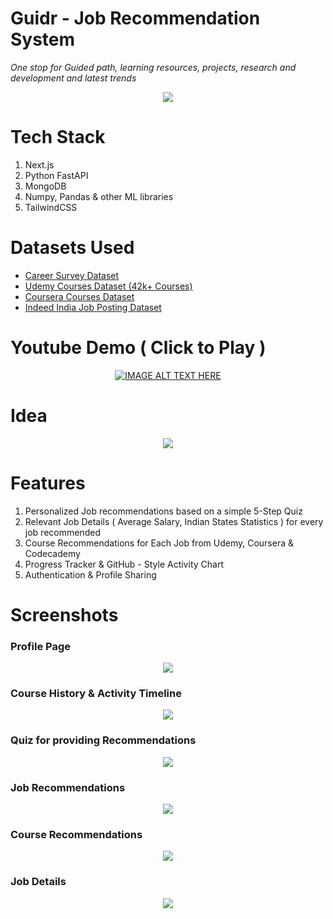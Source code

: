 
<h1> Guidr - Job Recommendation System </h1>



*One stop for Guided path, learning resources, projects, research and development and latest trends*


              
<p align="center">
  <img src="https://user-images.githubusercontent.com/79440952/200589104-8b68da89-11e7-40c4-80e9-cb7bebfb9fc1.png">
</p>


     

# Tech Stack

1) Next.js
2) Python FastAPI
3) MongoDB
4) Numpy, Pandas & other ML libraries
5) TailwindCSS

# Datasets Used 

* [Career Survey Dataset](https://www.kaggle.com/datasets/breejeshdhar/career-recommendation-dataset)
* [Udemy Courses Dataset (42k+ Courses)](https://www.kaggle.com/datasets/songseungwon/2020-udemy-courses-dataset)
* [Coursera Courses Dataset](https://www.kaggle.com/datasets/khusheekapoor/coursera-courses-dataset-2021)
* [Indeed India Job Posting Dataset](https://www.kaggle.com/datasets/promptcloud/job-dataset-indeed-india)
# Youtube Demo ( Click to Play )
<div align="center">

[![IMAGE ALT TEXT HERE](https://img.youtube.com/vi/uf4TJhUiXL0/0.jpg)](https://www.youtube.com/watch?v=uf4TJhUiXL0)
</div>

# Idea 


<p align="center">
  <img  src="https://user-images.githubusercontent.com/79440952/200580935-39e42481-3f5e-4567-a2eb-0f38657b2735.png">
</p>

# Features

1) Personalized Job recommendations based on a simple 5-Step Quiz
2) Relevant Job Details ( Average Salary, Indian States Statistics ) for every job recommended
3) Course Recommendations for Each Job from Udemy, Coursera & Codecademy
4) Progress Tracker & GitHub - Style Activity Chart
5) Authentication & Profile Sharing 


# Screenshots 

### Profile Page


<p align="center">
  <img src="https://user-images.githubusercontent.com/79440952/200581289-3f89313d-49fc-427c-bb30-4495e728dc7c.jpeg">
</p>

### Course History & Activity Timeline

<p align="center">
  <img  src="https://user-images.githubusercontent.com/79440952/200581611-a773b660-b675-4ac8-aa92-68b2aa756aff.jpeg">
</p>

### Quiz for providing Recommendations


<p align="center">
  <img  src="https://user-images.githubusercontent.com/79440952/200581924-8c28a527-cbbb-4a6c-aa3d-2a3006d3c30a.jpeg">
</p>

### Job Recommendations


<p align="center">
  <img  src="https://user-images.githubusercontent.com/79440952/200584055-8b614c96-9d98-4f23-b8c6-f2d6bc08af7b.jpeg">
</p>

### Course Recommendations


<p align="center">
  <img  src="https://user-images.githubusercontent.com/79440952/200584174-f4d04338-1d1e-45d0-a88c-011a5190a193.jpeg">
</p>

### Job Details




<p align="center">
  <img  src="https://user-images.githubusercontent.com/79440952/200587601-206ad8c7-71f4-44f8-9b80-24646f505f95.jpeg">
</p>
